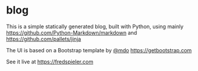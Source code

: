# blog

This is a simple statically generated blog, built with Python, using mainly
https://github.com/Python-Markdown/markdown and
https://github.com/pallets/jinja

The UI is based on a Bootstrap template by [@mdo](https://github.com/mdo) https://getbootstrap.com

See it live at https://fredspieler.com
